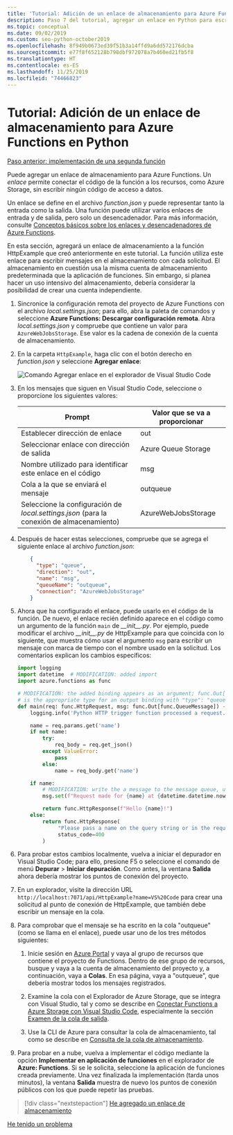```yaml
---
title: 'Tutorial: Adición de un enlace de almacenamiento para Azure Functions en Python con Visual Studio Code'
description: Paso 7 del tutorial, agregar un enlace en Python para escribir mensajes en Azure Storage.
ms.topic: conceptual
ms.date: 09/02/2019
ms.custom: seo-python-october2019
ms.openlocfilehash: 8f949b0673ed39f51b3a14ffd9a6dd572176dcba
ms.sourcegitcommit: e77f8f652128b798dbf972078a7b460ed21fb5f8
ms.translationtype: HT
ms.contentlocale: es-ES
ms.lasthandoff: 11/25/2019
ms.locfileid: "74466823"
---
```

# <a name="tutorial-add-a-storage-binding-for-azure-functions-in-python"></a>Tutorial: Adición de un enlace de almacenamiento para Azure Functions en Python

[Paso anterior: implementación de una segunda función](tutorial-vs-code-serverless-python-06.md)

Puede agregar un enlace de almacenamiento para Azure Functions. Un _enlace_ permite conectar el código de la función a los recursos, como Azure Storage, sin escribir ningún código de acceso a datos.

Un enlace se define en el archivo *function.json* y puede representar tanto la entrada como la salida. Una función puede utilizar varios enlaces de entrada y de salida, pero solo un desencadenador. Para más información, consulte [Conceptos básicos sobre los enlaces y desencadenadores de Azure Functions](/azure/azure-functions/functions-triggers-bindings).

En esta sección, agregará un enlace de almacenamiento a la función HttpExample que creó anteriormente en este tutorial. La función utiliza este enlace para escribir mensajes en el almacenamiento con cada solicitud. El almacenamiento en cuestión usa la misma cuenta de almacenamiento predeterminada que la aplicación de funciones. Sin embargo, si planea hacer un uso intensivo del almacenamiento, debería considerar la posibilidad de crear una cuenta independiente.

1. Sincronice la configuración remota del proyecto de Azure Functions con el archivo *local.settings.json*; para ello, abra la paleta de comandos y seleccione **Azure Functions: Descargar configuración remota**. Abra *local.settings.json* y compruebe que contiene un valor para `AzureWebJobsStorage`. Ese valor es la cadena de conexión de la cuenta de almacenamiento.

1. En la carpeta `HttpExample`, haga clic con el botón derecho en *function.json* y seleccione **Agregar enlace**:

    ![Comando Agregar enlace en el explorador de Visual Studio Code](media/tutorial-vs-code-serverless-python/add-binding-command-to-azure-functions-in-visual-studio-code.png)

1. En los mensajes que siguen en Visual Studio Code, seleccione o proporcione los siguientes valores:

    | Prompt | Valor que se va a proporcionar |
    | --- | --- |
    | Establecer dirección de enlace | out |
    | Seleccionar enlace con dirección de salida | Azure Queue Storage |
    | Nombre utilizado para identificar este enlace en el código | msg |
    | Cola a la que se enviará el mensaje | outqueue |
    | Seleccione la configuración de *local.settings.json* (para la conexión de almacenamiento) | AzureWebJobsStorage |

1. Después de hacer estas selecciones, compruebe que se agrega el siguiente enlace al archivo *function.json*:

    ```json
        {
          "type": "queue",
          "direction": "out",
          "name": "msg",
          "queueName": "outqueue",
          "connection": "AzureWebJobsStorage"
        }
    ```

1. Ahora que ha configurado el enlace, puede usarlo en el código de la función. De nuevo, el enlace recién definido aparece en el código como un argumento de la función `main` de *\_\_init\_\_.py*. Por ejemplo, puede modificar el archivo *\_\_init\_\_.py* de HttpExample para que coincida con lo siguiente, que muestra cómo usar el argumento `msg` para escribir un mensaje con marca de tiempo con el nombre usado en la solicitud. Los comentarios explican los cambios específicos:

    ```python
    import logging
    import datetime  # MODIFICATION: added import
    import azure.functions as func

    # MODIFICATION: the added binding appears as an argument; func.Out[func.QueueMessage]
    # is the appropriate type for an output binding with "type": "queue" (in function.json).
    def main(req: func.HttpRequest, msg: func.Out[func.QueueMessage]) -> func.HttpResponse:
        logging.info('Python HTTP trigger function processed a request.')

        name = req.params.get('name')
        if not name:
            try:
                req_body = req.get_json()
            except ValueError:
                pass
            else:
                name = req_body.get('name')

        if name:
            # MODIFICATION: write the a message to the message queue, using msg.set
            msg.set(f"Request made for {name} at {datetime.datetime.now()}")

            return func.HttpResponse(f"Hello {name}!")
        else:
            return func.HttpResponse(
                 "Please pass a name on the query string or in the request body",
                 status_code=400
            )
    ```

1. Para probar estos cambios localmente, vuelva a iniciar el depurador en Visual Studio Code; para ello, presione F5 o seleccione el comando de menú **Depurar** > **Iniciar depuración**. Como antes, la ventana **Salida** ahora debería mostrar los puntos de conexión del proyecto.

1. En un explorador, visite la dirección URL `http://localhost:7071/api/HttpExample?name=VS%20Code` para crear una solicitud al punto de conexión de HttpExample, que también debe escribir un mensaje en la cola.

1. Para comprobar que el mensaje se ha escrito en la cola "outqueue" (como se llama en el enlace), puede usar uno de los tres métodos siguientes:

    1. Inicie sesión en [Azure Portal](https://portal.azure.com) y vaya al grupo de recursos que contiene el proyecto de Functions. Dentro de ese grupo de recursos, busque y vaya a la cuenta de almacenamiento del proyecto y, a continuación, vaya a **Colas**. En esa página, vaya a "outqueue", que debería mostrar todos los mensajes registrados.

    1. Examine la cola con el Explorador de Azure Storage, que se integra con Visual Studio, tal y como se describe en [Conectar Functions a Azure Storage con Visual Studio Code](/azure/azure-functions/functions-add-output-binding-storage-queue-vs-code), especialmente la sección [Examen de la cola de salida](/azure/azure-functions/functions-add-output-binding-storage-queue-vs-code#examine-the-output-queue).

    1. Use la CLI de Azure para consultar la cola de almacenamiento, tal como se describe en [Consulta de la cola de almacenamiento](/azure/azure-functions/functions-add-output-binding-storage-queue-python#query-the-storage-queue).

1. Para probar en a nube, vuelva a implementar el código mediante la opción **Implementar en aplicación de funciones** en el explorador de **Azure: Functions**. Si se le solicita, seleccione la aplicación de funciones creada previamente. Una vez finalizada la implementación (tarda unos minutos), la ventana **Salida** muestra de nuevo los puntos de conexión públicos con los que puede repetir las pruebas.

> [!div class="nextstepaction"]
> [He agregado un enlace de almacenamiento](tutorial-vs-code-serverless-python-08.md)

[He tenido un problema](https://www.research.net/r/PWZWZ52?tutorial=python-functions-extension&step=07-storage-binding)
